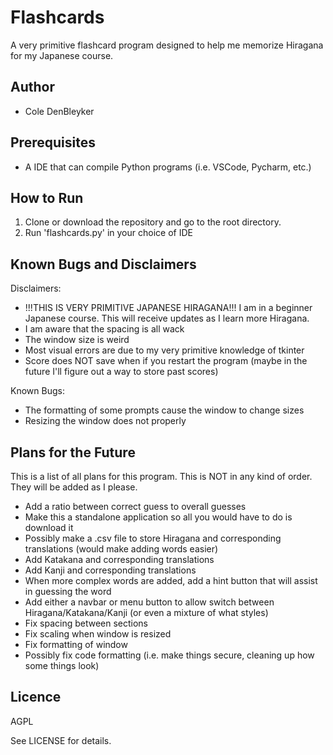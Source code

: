 # Flashcards
A very primitive flashcard program designed to help me memorize Hiragana for my Japanese course.

## Author
- Cole DenBleyker

## Prerequisites
- A IDE that can compile Python programs (i.e. VSCode, Pycharm, etc.)

## How to Run
1. Clone or download the repository and go to the root directory.
2. Run 'flashcards.py' in your choice of IDE

## Known Bugs and Disclaimers
Disclaimers:
- !!!THIS IS VERY PRIMITIVE JAPANESE HIRAGANA!!! I am in a beginner Japanese course. This will receive updates as I learn more Hiragana.
- I am aware that the spacing is all wack
- The window size is weird 
- Most visual errors are due to my very primitive knowledge of tkinter
- Score does NOT save when if you restart the program (maybe in the future I'll figure out a way to store past scores)

Known Bugs:
- The formatting of some prompts cause the window to change sizes
- Resizing the window does not properly 

## Plans for the Future
This is a list of all plans for this program. This is NOT in any kind of order. They will be added as I please.
- Add a ratio between correct guess to overall guesses
- Make this a standalone application so all you would have to do is download it
- Possibly make a .csv file to store Hiragana and corresponding translations (would make adding words easier)
- Add Katakana and corresponding translations
- Add Kanji and corresponding translations
- When more complex words are added, add a hint button that will assist in guessing the word
- Add either a navbar or menu button to allow switch between Hiragana/Katakana/Kanji (or even a mixture of what styles)
- Fix spacing between sections
- Fix scaling when window is resized
- Fix formatting of window
- Possibly fix code formatting (i.e. make things secure, cleaning up how some things look)

## Licence
AGPL

See LICENSE for details.